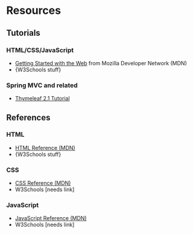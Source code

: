 # Resources

## Tutorials

### HTML/CSS/JavaScript

- [Getting Started with the Web](https://developer.mozilla.org/en-US/docs/Learn/Getting_started_with_the_web) from Mozilla Developer Network (MDN)
- {W3Schools stuff}

### Spring MVC and related

- [Thymeleaf 2.1 Tutorial](http://www.thymeleaf.org/doc/tutorials/2.1/usingthymeleaf.html)

## References

### HTML

- [HTML Reference (MDN)](https://developer.mozilla.org/en-US/docs/Web/HTML/Reference)
- {W3Schools stuff}

### CSS

- [CSS Reference (MDN)](https://developer.mozilla.org/en-US/docs/Web/CSS/Reference)
- W3Schools [needs link]

### JavaScript

- [JavaScript Reference (MDN)](https://developer.mozilla.org/en-US/docs/Web/JavaScript/Reference)
- W3Schools [needs link]


